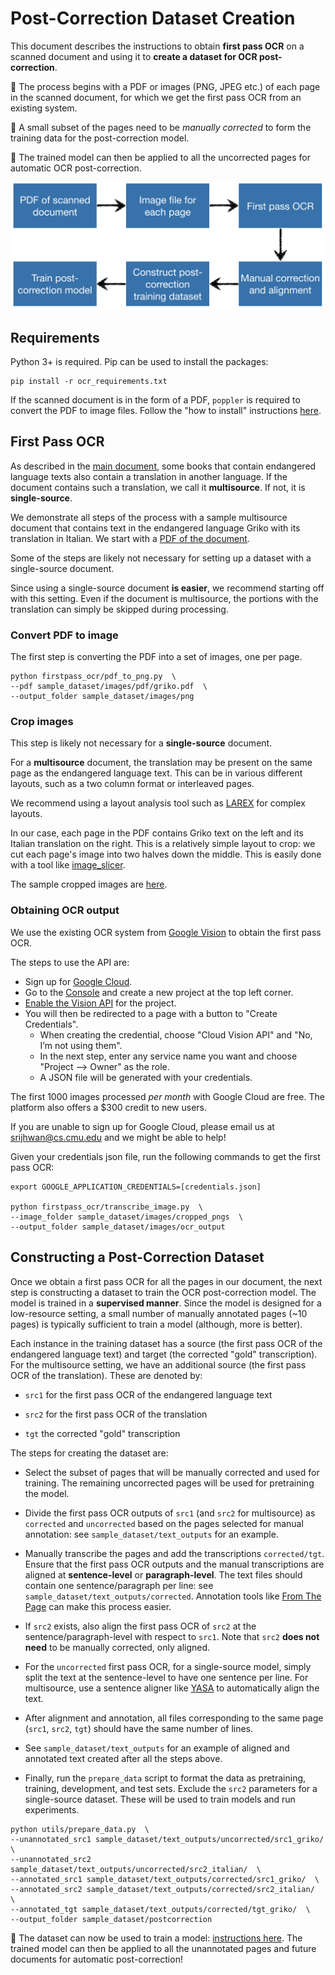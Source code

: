 # Post-Correction Dataset Creation

This document describes the instructions to obtain **first pass OCR** on a scanned document and using it to **create a dataset for OCR post-correction**. 

:pushpin: The process begins with a PDF or images (PNG, JPEG etc.) of each page in the scanned document, for which we get the first pass OCR from an existing system. 

:pushpin: A small subset of the pages need to be *manually corrected* to form the training data for the post-correction model.

:pushpin: The trained model can then be applied to all the uncorrected pages for automatic OCR post-correction.

<div align="center"><img alt="First pass OCR transcription" width="550px" src="docs/dataset_pipeline.png"></div>

## Requirements

Python 3+ is required. Pip can be used to install the packages:

```
pip install -r ocr_requirements.txt
```

If the scanned document is in the form of a PDF, `poppler` is required to convert the PDF to image files. Follow the "how to install" instructions [here](https://github.com/Belval/pdf2image/blob/master/README.md).


## First Pass OCR

As described in the [main document](README.md), some books that contain endangered language texts also contain a translation in another language. If the document contains such a translation, we call it **multisource**. If not, it is **single-source**.

We demonstrate all steps of the process with a sample multisource document that contains text in the endangered language Griko with its translation in Italian. We start with a [PDF of the document](sample_dataset/images/pdf/griko.pdf).

Some of the steps are likely not necessary for setting up a dataset with a single-source document. 

Since using a single-source document **is easier**, we recommend starting off with this setting. Even if the document is multisource, the portions with the translation can simply be skipped during processing. 

### Convert PDF to image

The first step is converting the PDF into a set of images, one per page.

```
python firstpass_ocr/pdf_to_png.py  \
--pdf sample_dataset/images/pdf/griko.pdf  \
--output_folder sample_dataset/images/png
```

### Crop images

This step is likely not necessary for a **single-source** document.

For a **multisource** document, the translation may be present on the same page as the endangered language text. This can be in various different layouts, such as a two column format or interleaved pages.

We recommend using a layout analysis tool such as [LAREX](https://github.com/OCR4all/LAREX) for complex layouts.

In our case, each page in the PDF contains Griko text on the left and its Italian translation on the right. This is a relatively simple layout to crop: we cut each page's image into two halves down the middle. This is easily done with a tool like [image_slicer](https://github.com/samdobson/image_slicer). 

The sample cropped images are [here](/sample_dataset/images/cropped_pngs).

### Obtaining OCR output

We use the existing OCR system from [Google Vision](https://cloud.google.com/vision/) to obtain the first pass OCR.

The steps to use the API are:
- Sign up for [Google Cloud](https://cloud.google.com/).
- Go to the [Console](https://console.cloud.google.com/home) and create a new project at the top left corner.
- [Enable the Vision API](https://console.cloud.google.com/apis/library/vision.googleapis.com) for the project.
- You will then be redirected to a page with a button to "Create Credentials".
    - When creating the credential, choose "Cloud Vision API" and "No, I’m not using them".
    - In the next step, enter any service name you want and choose "Project --> Owner" as the role.
    - A JSON file will be generated with your credentials.

The first 1000 images processed *per month* with Google Cloud are free. The platform also offers a $300 credit to new users.

If you are unable to sign up for Google Cloud, please email us at srijhwan@cs.cmu.edu and we might be able to help!

Given your credentials json file, run the following commands to get the first pass OCR:

```
export GOOGLE_APPLICATION_CREDENTIALS=[credentials.json]

python firstpass_ocr/transcribe_image.py  \
--image_folder sample_dataset/images/cropped_pngs  \
--output_folder sample_dataset/images/ocr_output
```

## Constructing a Post-Correction Dataset

Once we obtain a first pass OCR for all the pages in our document, the next step is constructing a dataset to train the OCR post-correction model. The model is trained in a **supervised manner**. Since the model is designed for a low-resource setting, a small number of manually annotated pages (~10 pages) is typically sufficient to train a model (although, more is better).

Each instance in the training dataset has a source (the first pass OCR of the endangered language text) and target (the corrected "gold" transcription). For the multisource setting, we have an additional source (the first pass OCR of the translation). These are denoted by:

* `src1` for the first pass OCR of the endangered language text

* `src2` for the first pass OCR of the translation

* `tgt` the corrected "gold" transcription

The steps for creating the dataset are:

* Select the subset of pages that will be manually corrected and used for training. The remaining uncorrected pages will be used for pretraining the model. 

* Divide the first pass OCR outputs of `src1` (and `src2` for multisource) as `corrected` and `uncorrected` based on the pages selected for manual annotation: see `sample_dataset/text_outputs` for an example.

* Manually transcribe the pages and add the transcriptions `corrected/tgt`. Ensure that the first pass OCR outputs and the manual transcriptions are aligned at **sentence-level** or **paragraph-level**. The text files should contain one sentence/paragraph per line: see `sample_dataset/text_outputs/corrected`. Annotation tools like [From The Page](https://fromthepage.com) can make this process easier.

* If `src2` exists, also align the first pass OCR of `src2` at the sentence/paragraph-level with respect to `src1`. Note that `src2` **does not need** to be manually corrected, only aligned.

* For the `uncorrected` first pass OCR, for a single-source model, simply split the text at the sentence-level to have one sentence per line. For multisource, use a sentence aligner like [YASA](https://github.com/anoidgit/yasa) to automatically align the text.

* After alignment and annotation, all files corresponding to the same page (`src1`, `src2`, `tgt`) should have the same number of lines.

* See `sample_dataset/text_outputs` for an example of aligned and annotated text created after all the steps above.

* Finally, run the `prepare_data` script to format the data as pretraining, training, development, and test sets. Exclude the `src2` parameters for a single-source dataset. These will be used to train models and run experiments.

```
python utils/prepare_data.py  \
--unannotated_src1 sample_dataset/text_outputs/uncorrected/src1_griko/  \
--unannotated_src2 sample_dataset/text_outputs/uncorrected/src2_italian/  \
--annotated_src1 sample_dataset/text_outputs/corrected/src1_griko/  \
--annotated_src2 sample_dataset/text_outputs/corrected/src2_italian/  \
--annotated_tgt sample_dataset/text_outputs/corrected/tgt_griko/  \
--output_folder sample_dataset/postcorrection
```

:rocket: The dataset can now be used to train a model: [instructions here](postcorrection.md). The trained model can then be applied to all the unannotated pages and future documents for automatic post-correction!
